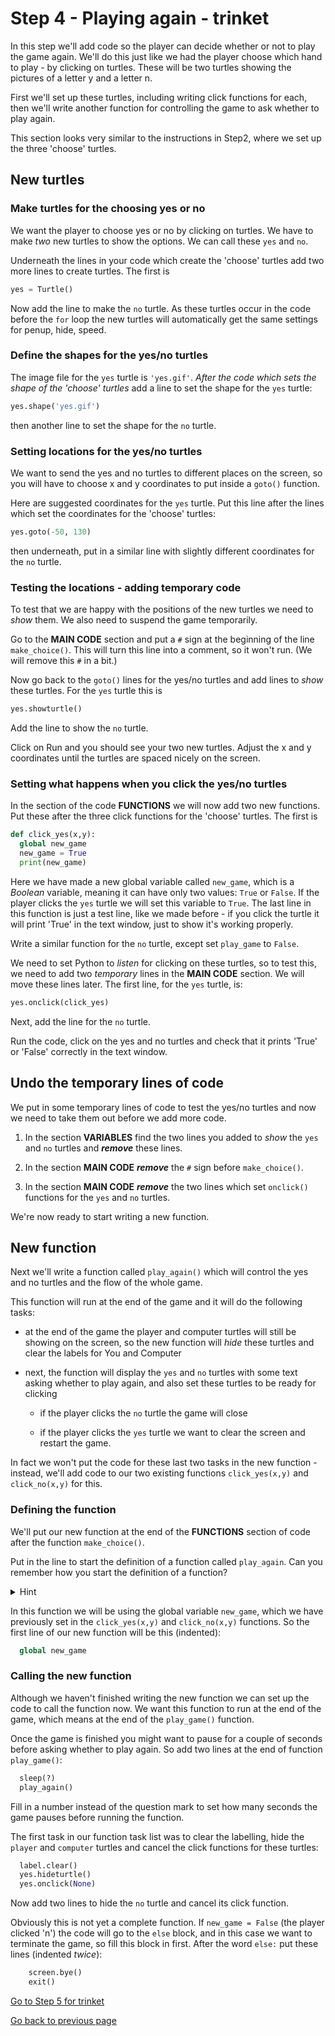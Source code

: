 # Step 4 - Playing again - trinket

In this step we'll add code so the player can decide whether or not to play the game again. We'll do this just like we had the player choose which hand to play - by clicking on turtles. These will be two turtles showing the pictures of a letter y and a letter n.

First we'll set up these turtles, including writing click functions for each, then we'll write another function for controlling the game to ask whether to play again.

This section looks very similar to the instructions in Step2, where we set up the three 'choose' turtles.

## New turtles

### Make turtles for the choosing yes or no

We want the player to choose yes or no by clicking on turtles. We have to make *two* new turtles to show the options. We can call these ```yes``` and ```no```.

Underneath the lines in your code which create the 'choose' turtles add two more lines to create turtles. The first is

```python
yes = Turtle()
```

Now add the line to make the ```no``` turtle. As these turtles occur in the code before the ```for``` loop the new turtles will automatically get the same settings for penup, hide, speed.

### Define the shapes for the yes/no turtles

The image file for the ```yes``` turtle is ```'yes.gif'```. *After the code which sets the shape of the 'choose' turtles* add a line to set the shape for the ```yes``` turtle:

```python
yes.shape('yes.gif')
```

then another line to set the shape for the ```no``` turtle.

### Setting locations for the yes/no turtles

We want to send the yes and no turtles to different places on the screen, so you will have to choose x and y coordinates to put inside a ```goto()``` function.

Here are suggested coordinates for the ```yes``` turtle. Put this line after the lines which set the coordinates for the 'choose' turtles:

```python
yes.goto(-50, 130)
```

then underneath, put in a similar line with slightly different coordinates for the ```no``` turtle.

### Testing the locations - adding temporary code

To test that we are happy with the positions of the new turtles we need to *show* them. We also need to suspend the game temporarily.

Go to the **MAIN CODE** section and put a ```#``` sign at the beginning of the line ```make_choice()```. This will turn this line into a comment, so it won't run. (We will remove this ```#``` in a bit.)

Now go back to the ```goto()``` lines for the yes/no turtles and add lines to *show* these turtles. For the ```yes``` turtle this is

```python
yes.showturtle()
```

Add the line to show the ```no``` turtle.

Click on Run and you should see your two new turtles. Adjust the x and y coordinates until the turtles are spaced nicely on the screen.

### Setting what happens when you click the yes/no turtles

In the section of the code **FUNCTIONS** we will now add two new functions. Put these after the three click functions for the 'choose' turtles. The first is

```python
def click_yes(x,y):
  global new_game
  new_game = True
  print(new_game)
```

Here we have made a new global variable called ```new_game```, which is a *Boolean* variable, meaning it can have only two values: ```True``` or ```False```. If the player clicks the ```yes``` turtle we will set this variable to ```True```. The last line in this function is just a test line, like we made before - if you click the turtle it will print 'True' in the text window, just to show it's working properly.

Write a similar function for the ```no``` turtle, except set ```play_game``` to ```False```.

We need to set Python to *listen* for clicking on these turtles, so to test this, we need to add two *temporary* lines in the **MAIN CODE** section. We will move these lines later. The first line, for the ```yes``` turtle, is:

```python
yes.onclick(click_yes)
```

Next, add the line for the ```no``` turtle.

Run the code, click on the yes and no turtles and check that it prints 'True' or 'False' correctly in the text window.

## Undo the temporary lines of code

We put in some temporary lines of code to test the yes/no turtles and now we need to take them out before we add more code.

1. In the section **VARIABLES** find the two lines you added to *show* the ```yes``` and ```no``` turtles and  ***remove*** these lines.

2. In the section **MAIN CODE** ***remove*** the ```#``` sign before ```make_choice()```.

3. In the section **MAIN CODE** ***remove*** the two lines which set ```onclick()``` functions for the ```yes``` and ```no``` turtles.

We're now ready to start writing a new function.

## New function

Next we'll write a function called ```play_again()``` which will control the yes and no turtles and the flow of the whole game.

This function will run at the end of the game and it will do the following tasks:

- at the end of the game the player and computer turtles will still be showing on the screen, so the new function will *hide* these turtles and clear the labels for You and Computer

- next, the function will display the ```yes``` and ```no``` turtles with some text asking whether to play again, and also set these turtles to be ready for clicking

  - if the player clicks the ```no``` turtle the game will close

  - if the player clicks the ```yes``` turtle we want to clear the screen and restart the game.

In fact we won't put the code for these last two tasks in the new function - instead, we'll add code to our two existing functions ```click_yes(x,y)``` and ```click_no(x,y)``` for this.

### Defining the function

We'll put our new function at the end of the **FUNCTIONS** section of code after the function ```make_choice()```.

Put in the line to start the definition of a function called ```play_again```. Can you remember how you start the definition of a function?

<details><summary>Hint</summary>

```python
def play_again():
```

</details>

<p>

In this function we will be using the global variable ```new_game```, which we have previously set in the ```click_yes(x,y)``` and ```click_no(x,y)``` functions. So the first line of our new function will be this (indented):

```python
  global new_game
```

### Calling the new function

Although we haven't finished writing the new function we can set up the code to call the function now. We want this function to run at the end of the game, which means at the end of the ```play_game()``` function.

Once the game is finished you might want to pause for a couple of seconds before asking whether to play again. So add two lines at the end of function ```play_game()```:

```python
  sleep(?)
  play_again()
```

Fill in a number instead of the question mark to set how many seconds the game pauses before running the function.

The first task in our function task list was to clear the labelling, hide the ```player``` and ```computer``` turtles and cancel the click functions for these turtles:

```python
  label.clear()
  yes.hideturtle()
  yes.onclick(None)
  ```

Now add two lines to hide the ```no``` turtle and cancel its click function.




Obviously this is not yet a complete function. If ```new_game = False``` (the player clicked 'n') the code will go to the ```else``` block, and in this case we want to terminate the game, so fill this block in first. After the word ```else:``` put these lines (indented *twice*):

```python
    screen.bye()
    exit()
```



[Go to Step 5 for trinket](../Step5-Keeping-score-trinket)

[Go back to previous page](../Step3-Play-the-game-trinket)
